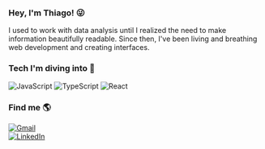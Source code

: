 ### Hey, I'm Thiago! 😜  
I used to work with data analysis until I realized the need to make information beautifully readable. Since then, I've been living and breathing web development and creating interfaces.

### Tech I'm diving into 🚀  

<img alt="JavaScript" src="https://img.shields.io/badge/JavaScript-F7DF1E?style=flat-square&logo=javascript&logoColor=black">
<img alt="TypeScript" src="https://img.shields.io/badge/TypeScript-3178C6?style=flat-square&logo=typescript&logoColor=white">
<img alt="React" src="https://img.shields.io/badge/React-61DAFB?style=flat-square&logo=react&logoColor=black">

### Find me 🌎  
[<img alt="Gmail" src="https://img.shields.io/badge/thiagohflima-D14836?style=flat-square&logo=gmail&logoColor=white">](mailto:thiagohflima+fromgithubprofile@gmail.com)  
[<img alt="LinkedIn" src="https://img.shields.io/badge/thiagohflima-%230077B5.svg?style=flat-square&logo=linkedin&logoColor=white">](https://www.linkedin.com/in/thiagohflima)
